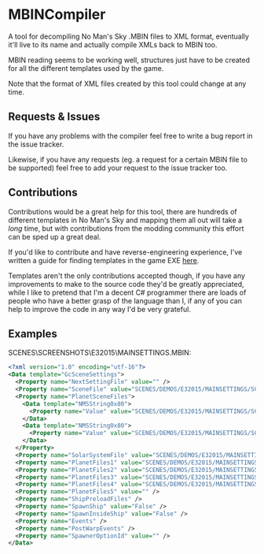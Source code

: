 # MBINCompiler

A tool for decompiling No Man's Sky .MBIN files to XML format, eventually it'll live to its name and actually compile XMLs back to MBIN too.

MBIN reading seems to be working well, structures just have to be created for all the different templates used by the game.

Note that the format of XML files created by this tool could change at any time.

Requests & Issues
---
If you have any problems with the compiler feel free to write a bug report in the issue tracker.

Likewise, if you have any requests (eg. a request for a certain MBIN file to be supported) feel free to add your request to the issue tracker too.

Contributions
---
Contributions would be a great help for this tool, there are hundreds of different templates in No Man's Sky and mapping them all out will take a *long* time, but with contributions from the modding community this effort can be sped up a great deal.

If you'd like to contribute and have reverse-engineering experience, I've written a guide for finding templates in the game EXE [here](http://pastebin.com/5vdpCHnv).

Templates aren't the only contributions accepted though, if you have any improvements to make to the source code they'd be greatly appreciated, while I like to pretend that I'm a decent C# programmer there are loads of people who have a better grasp of the language than I, if any of you can help to improve the code in any way I'd be very grateful.

Examples
---
SCENES\SCREENSHOTS\E32015\MAINSETTINGS.MBIN:

```xml
<?xml version="1.0" encoding="utf-16"?>
<Data template="GcSceneSettings">
  <Property name="NextSettingFile" value="" />
  <Property name="SceneFile" value="SCENES/DEMOS/E32015/MAINSETTINGS/SCENES/SPACE.SCENE.MBIN" />
  <Property name="PlanetSceneFiles">
    <Data template="NMSString0x80">
      <Property name="Value" value="SCENES/DEMOS/E32015/MAINSETTINGS/SCENES/PLANET0.SCENE.MBIN" />
    </Data>
    <Data template="NMSString0x80">
      <Property name="Value" value="SCENES/DEMOS/E32015/MAINSETTINGS/SCENES/PLANET1.SCENE.MBIN" />
    </Data>
  </Property>
  <Property name="SolarSystemFile" value="SCENES/DEMOS/E32015/MAINSETTINGS/SOLARSYSTEMS/SOLARSYSTEM.MBIN" />
  <Property name="PlanetFiles1" value="SCENES/DEMOS/E32015/MAINSETTINGS/PLANETS/SUGAS.MBIN" />
  <Property name="PlanetFiles2" value="SCENES/DEMOS/E32015/MAINSETTINGS/PLANETS/OBEK.MBIN" />
  <Property name="PlanetFiles3" value="SCENES/DEMOS/E32015/MAINSETTINGS/PLANETS/ARMCHAIR.MBIN" />
  <Property name="PlanetFiles4" value="SCENES/DEMOS/E32015/MAINSETTINGS/PLANETS/METYUK.MBIN" />
  <Property name="PlanetFiles5" value="" />
  <Property name="ShipPreloadFiles" />
  <Property name="SpawnShip" value="False" />
  <Property name="SpawnInsideShip" value="False" />
  <Property name="Events" />
  <Property name="PostWarpEvents" />
  <Property name="SpawnerOptionId" value="" />
</Data>
```
